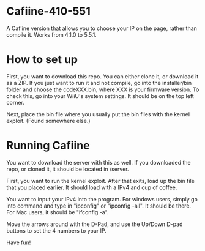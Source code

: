 # Cafiine-410-551
A Cafiine version that allows you to choose your IP on the page, rather than compile it. Works from 4.1.0 to 5.5.1.

# How to set up
First, you want to download this repo. You can either clone it, or download it as a ZIP. If you just want to run it and not compile, go into the installer/bin folder and choose the codeXXX.bin, where XXX is your firmware version. To check this, go into your WiiU's system settings. It should be on the top left corner.

Next, place the bin file where you usually put the bin files with the kernel exploit. (Found somewhere else.) 

# Running Cafiine
You want to download the server with this as well. If you downloaded the repo, or cloned it, it should be located in /server. 

First, you want to run the kernel exploit. After that exits, load up the bin file that you placed earlier. It should load with a IPv4 and cup of coffee. 

You want to input your IPv4 into the program. For windows users, simply go into command and type in "ipconfig" or "ipconfig -all". It should be there. For Mac users, it should be "ifconfig -a".

Move the arrows around with the D-Pad, and use the Up/Down D-pad buttons to set the 4 numbers to your IP.

Have fun!